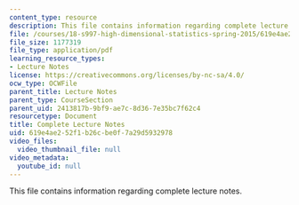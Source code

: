 ```yaml
---
content_type: resource
description: This file contains information regarding complete lecture notes.
file: /courses/18-s997-high-dimensional-statistics-spring-2015/619e4ae252f1b26cbe0f7a29d5932978_MIT18_S997S15_CourseNotes.pdf
file_size: 1177319
file_type: application/pdf
learning_resource_types:
- Lecture Notes
license: https://creativecommons.org/licenses/by-nc-sa/4.0/
ocw_type: OCWFile
parent_title: Lecture Notes
parent_type: CourseSection
parent_uid: 2413817b-9bf9-ae7c-8d36-7e35bc7f62c4
resourcetype: Document
title: Complete Lecture Notes
uid: 619e4ae2-52f1-b26c-be0f-7a29d5932978
video_files:
  video_thumbnail_file: null
video_metadata:
  youtube_id: null
---
```

This file contains information regarding complete lecture notes.